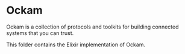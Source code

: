 # Ockam

Ockam is a collection of protocols and toolkits for building connected
systems that you can trust.

This folder contains the Elixir implementation of Ockam.
